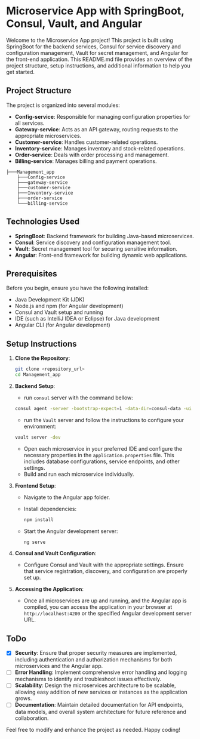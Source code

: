 # Microservice App with SpringBoot, Consul, Vault, and Angular

Welcome to the Microservice App project! This project is built using SpringBoot for the backend services, Consul for service discovery and configuration management, Vault for secret management, and Angular for the front-end application. This README.md file provides an overview of the project structure, setup instructions, and additional information to help you get started.

## Project Structure

The project is organized into several modules:

- **Config-service**: Responsible for managing configuration properties for all services.
- **Gateway-service**: Acts as an API gateway, routing requests to the appropriate microservices.
- **Customer-service**: Handles customer-related operations.
- **Inventory-service**: Manages inventory and stock-related operations.
- **Order-service**: Deals with order processing and management.
- **Billing-service**: Manages billing and payment operations.

```
├───Management_app
    ├───Config-service
    ├───gateway-service
    ├───customer-service
    ├───Inventory-service
    ├───order-service
    └───billing-service
```

## Technologies Used

- **SpringBoot**: Backend framework for building Java-based microservices.
- **Consul**: Service discovery and configuration management tool.
- **Vault**: Secret management tool for securing sensitive information.
- **Angular**: Front-end framework for building dynamic web applications.

## Prerequisites

Before you begin, ensure you have the following installed:

- Java Development Kit (JDK)
- Node.js and npm (for Angular development)
- Consul and Vault setup and running
- IDE (such as IntelliJ IDEA or Eclipse) for Java development
- Angular CLI (for Angular development)

## Setup Instructions

1. **Clone the Repository**:

    ```bash
    git clone <repository_url>
    cd Management_app
    ```

2. **Backend Setup**:
    - run `consul` server with the command bellow:
    ```bash
    consul agent -server -bootstrap-expect=1 -data-dir=consul-data -ui -bind=<YOUR IP@>
   ```
    - run the `Vault` server and follow the instructions to configure your environment:
    ```bash
    vault server -dev
    ```
    - Open each microservice in your preferred IDE and configure the necessary properties in the `application.properties` file. This includes database configurations, service endpoints, and other settings.
    - Build and run each microservice individually.

3. **Frontend Setup**:

    - Navigate to the Angular app folder.
    - Install dependencies:

        ```bash
        npm install
        ```

    - Start the Angular development server:

        ```bash
        ng serve
        ```

4. **Consul and Vault Configuration**:

    - Configure Consul and Vault with the appropriate settings. Ensure that service registration, discovery, and configuration are properly set up.

5. **Accessing the Application**:

    - Once all microservices are up and running, and the Angular app is compiled, you can access the application in your browser at `http://localhost:4200` or the specified Angular development server URL.

## ToDo

- [x] **Security**: Ensure that proper security measures are implemented, including authentication and authorization mechanisms for both microservices and the Angular app.
- [ ] **Error Handling**: Implement comprehensive error handling and logging mechanisms to identify and troubleshoot issues effectively.
- [ ] **Scalability**: Design the microservices architecture to be scalable, allowing easy addition of new services or instances as the application grows.
- [ ] **Documentation**: Maintain detailed documentation for API endpoints, data models, and overall system architecture for future reference and collaboration.

Feel free to modify and enhance the project as needed. Happy coding!